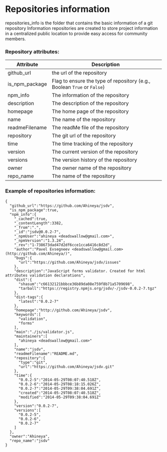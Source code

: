 # Repositories information
repositories_info is  the  folder  that  contains  the  basic information of a git repository
Information repositories are created to store project information in a centralized public location to provide easy access for community members.

### Repository attributes:
|Attribute|Description|
|---------|-----------|
|github_url| the url of the repository|
|is_npm_package| Flag to ensure the type of repository (e.g., Boolean `True` or `False`)|
|npm_info| The information of the repository|
|description| The description of the repository|
|homepage| The home page of the repository|
|name| The name of the repository|
|readmeFilename| The readMe file of the repository|
|repository| The git url of the repository|
|time| The time tracking of the repository|
|version| The current version of the repository|
|versions| The version history of the repository|
|owner| The owner name of the repository|
|repo_name| The name of the repository|




### Example of repositories information:
```
{
  "github_url":"https://github.com/Ahineya/jsdv",
  "is_npm_package":true,
  "npm_info":{
    "_cached":true,
    "_contentLength":3382,
    "_from":".",
    "_id":"jsdv@0.0.2-7",
    "_npmUser":"ahineya <deadswallow@gmail.com>",
    "_npmVersion":"1.3.24",
    "_rev":"1-738673dad47d2df6cce1cca6416c8d2d",
    "author":"Pavel Evsegneev <deadswallow@gmail.com> (http://github.com/Ahineya/)",
    "bugs":{
      "url":"https://github.com/Ahineya/jsdv/issues"
    },
    "description":"JavaScript forms validator. Created for html attributes validation declarations",
    "dist":{
      "shasum":"c66132121bbbce36b89da08e759f8b71a5709698",
      "tarball":"https://registry.npmjs.org/jsdv/-/jsdv-0.0.2-7.tgz"
    },
    "dist-tags":{
      "latest":"0.0.2-7"
    },
    "homepage":"http://github.com/Ahineya/jsdv",
    "keywords":[
      "validation",
      "forms"
    ],
    "main":"./js/validator.js",
    "maintainers":[
      "ahineya <deadswallow@gmail.com>"
    ],
    "name":"jsdv",
    "readmeFilename":"README.md",
    "repository":{
      "type":"git",
      "url":"https://github.com/Ahineya/jsdv.git"
    },
    "time":{
      "0.0.2-5":"2014-05-29T08:07:40.518Z",
      "0.0.2-6":"2014-05-29T08:18:15.026Z",
      "0.0.2-7":"2014-05-29T09:38:04.691Z",
      "created":"2014-05-29T08:07:40.518Z",
      "modified":"2014-05-29T09:38:04.691Z"
    },
    "version":"0.0.2-7",
    "versions":[
      "0.0.2-5",
      "0.0.2-6",
      "0.0.2-7"
    ]
  },
  "owner":"Ahineya",
  "repo_name":"jsdv"
}
```
